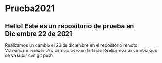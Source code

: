 # Prueba2021

## Hello! Este es un repositorio de prueba en Diciembre 22 de 2021
Realizamos un cambio el 23 de diciembre en el repositorio remoto.
Volvemos a realizar otro cambio pero en la tarde 
Realizamos un cambio que se va subir con git push
